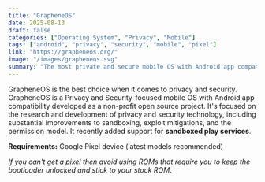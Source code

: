 ```yaml
---
title: "GrapheneOS"
date: 2025-08-13
draft: false
categories: ["Operating System", "Privacy", "Mobile"]
tags: ["android", "privacy", "security", "mobile", "pixel"]
link: "https://grapheneos.org/"
image: "/images/grapheneos.svg"
summary: "The most private and secure mobile OS with Android app compatibility."
---
```


GrapheneOS is the best choice when it comes to privacy and security. GrapheneOS is a Privacy and Security-focused mobile OS with Android app compatibility developed as a non-profit open source project. It's focused on the research and development of privacy and security technology, including substantial improvements to sandboxing, exploit mitigations, and the permission model. It recently added support for **sandboxed play services**.

**Requirements:** Google Pixel device (latest models recommended)

*If you can't get a pixel then avoid using ROMs that require you to keep the bootloader unlocked and stick to your stock ROM*.